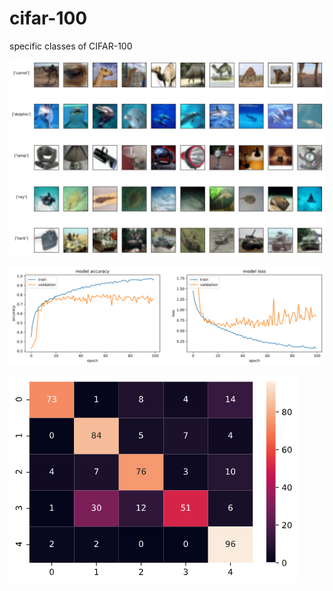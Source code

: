 # cifar-100
specific classes of CIFAR-100

![classes](./classes.png)


![history](./his.png)

![cm](./cm.png)
